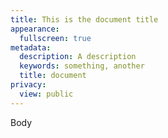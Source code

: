 ```yaml
---
title: This is the document title
appearance:
  fullscreen: true
metadata:
  description: A description
  keywords: something, another
  title: document
privacy:
  view: public
---
```


Body
